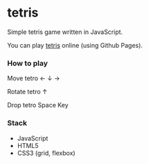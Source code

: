 # tetris

Simple tetris game written in JavaScript.

You can play [tetris](https://abakumova.github.io/tetris/) online (using Github Pages).

### How to play
Move tetro   ← ↓ → 

Rotate tetro ↑

Drop tetro   Space Key

### Stack
- JavaScript
- HTML5
- CSS3 (grid, flexbox)
